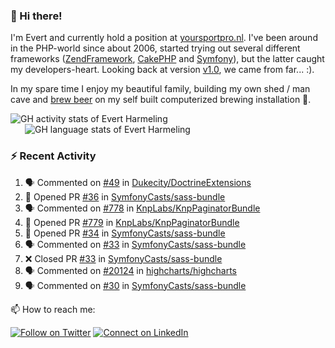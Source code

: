 ### :wave: Hi there!

<span>I'm Evert and currently hold a position at [yoursportpro.nl](https://yoursportpro.nl). I've been around in the PHP-world since about 2006, started trying out several different frameworks ([ZendFramework](https://framework.zend.com/), [CakePHP](https://cakephp.org/) and [Symfony](https://symfony.com/)), but the latter caught my developers-heart. Looking back at version [v1.0](https://symfony.com/blog/symfony-1-0-released), we came from far... :).</span>

<span>In my spare time I enjoy my beautiful family, building my own shed / man cave and [brew beer](https://untappd.com/desaeck) on my self built computerized brewing installation 🍺.</span>

<span style="margin-top: 6px;">
  <a style="all: unset;" href="https://github.com/anuraghazra/github-readme-stats">
    <img align="top" src="https://github-readme-stats.vercel.app/api?username=evertharmeling&show_icons=true&include_all_commits=true&theme=transparent&title_color=adbbc9&text_color=adbbc9&icon_color=619adc" alt="GH activity stats of Evert Harmeling" />
  </a>
</span>

<span style="position: relative; left: 23px;">
  <a style="all: unset;" href="https://github.com/anuraghazra/github-readme-stats">
    <img align="top" src="https://github-readme-stats.vercel.app/api/top-langs/?username=evertharmeling&theme=transparent&layout=compact&title_color=adbbc9&text_color=adbbc9&icon_color=619adc"  alt="GH language stats of Evert Harmeling"/>
  </a>
</span>

### :zap: Recent Activity

<!--START_SECTION:activity-->
1. 🗣 Commented on [#49](https://github.com/Dukecity/DoctrineExtensions/pull/49#issuecomment-1818721081) in [Dukecity/DoctrineExtensions](https://github.com/Dukecity/DoctrineExtensions)
2. 💪 Opened PR [#36](https://github.com/SymfonyCasts/sass-bundle/pull/36) in [SymfonyCasts/sass-bundle](https://github.com/SymfonyCasts/sass-bundle)
3. 🗣 Commented on [#778](https://github.com/KnpLabs/KnpPaginatorBundle/issues/778#issuecomment-1815035900) in [KnpLabs/KnpPaginatorBundle](https://github.com/KnpLabs/KnpPaginatorBundle)
4. 💪 Opened PR [#779](https://github.com/KnpLabs/KnpPaginatorBundle/pull/779) in [KnpLabs/KnpPaginatorBundle](https://github.com/KnpLabs/KnpPaginatorBundle)
5. 💪 Opened PR [#34](https://github.com/SymfonyCasts/sass-bundle/pull/34) in [SymfonyCasts/sass-bundle](https://github.com/SymfonyCasts/sass-bundle)
6. 🗣 Commented on [#33](https://github.com/SymfonyCasts/sass-bundle/pull/33#issuecomment-1812013480) in [SymfonyCasts/sass-bundle](https://github.com/SymfonyCasts/sass-bundle)
7. ❌ Closed PR [#33](https://github.com/SymfonyCasts/sass-bundle/pull/33) in [SymfonyCasts/sass-bundle](https://github.com/SymfonyCasts/sass-bundle)
8. 🗣 Commented on [#20124](https://github.com/highcharts/highcharts/issues/20124#issuecomment-1810071157) in [highcharts/highcharts](https://github.com/highcharts/highcharts)
9. 🗣 Commented on [#30](https://github.com/SymfonyCasts/sass-bundle/pull/30#issuecomment-1809061017) in [SymfonyCasts/sass-bundle](https://github.com/SymfonyCasts/sass-bundle)
<!--END_SECTION:activity-->

<!--
**evertharmeling/evertharmeling** is a ✨ _special_ ✨ repository because its `README.md` (this file) appears on your GitHub profile.

Here are some ideas to get you started:

- 🔭 I’m currently working on ...
- 🌱 I’m currently learning ...
- 👯 I’m looking to collaborate on ...
- 🤔 I’m looking for help with ...
- 💬 Ask me about ...
- 📫 How to reach me: ...
- 😄 Pronouns: ...
- ⚡ Fun fact: ...
-->

📫 How to reach me:

[![Follow on Twitter](https://img.shields.io/badge/--twitter?label=Twitter&logo=Twitter&style=social)](https://twitter.com/evertjes) [![Connect on LinkedIn](https://img.shields.io/badge/--linkedin?label=LinkedIn&logo=LinkedIn&style=social)](https://www.linkedin.com/in/evertharmeling)
